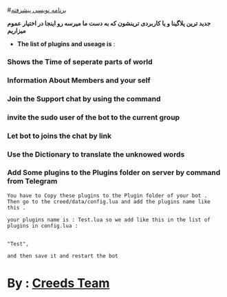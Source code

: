 #[برنامه نویسی پیشرفته ](http://telegram.me/Pro_PRograming)

**جدید ترین پلاگینا و یا کاربردی ترینشون که به دست ما میرسه رو اینجا در اختیار عموم میزاریم**

* **The list of plugins and useage is** :

### Shows the Time of seperate parts of world
### Information About Members and your self 
### Join the Support chat by using the command
### invite the sudo user of the bot to the current group
### Let bot to joins the chat by link
### Use the Dictionary to translate the unknowed words
### Add Some plugins to the Plugins folder on server by command from Telegram

```
You have to Copy these plugins to the Plugin folder of your bot . 
Then go to the creed/data/config.lua and add the plugins name like this . 

your plugins name is : Test.lua so we add like this in the list of plugins in config.lua : 


"Test",

and then save it and restart the bot 
```

# By : [Creeds Team](https://github.com/Creedsteam/newplugins)
